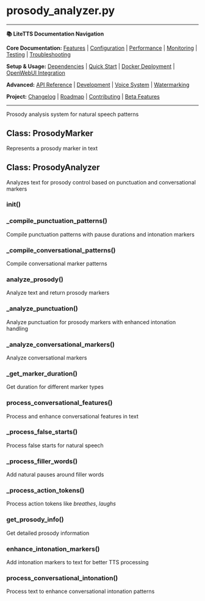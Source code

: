 # prosody_analyzer.py

---
**📚 LiteTTS Documentation Navigation**

**Core Documentation:** [Features](../../../../../FEATURES.md) | [Configuration](../../../../../CONFIGURATION.md) | [Performance](../../../../../PERFORMANCE.md) | [Monitoring](../../../../../MONITORING.md) | [Testing](../../../../../TESTING.md) | [Troubleshooting](../../../../../TROUBLESHOOTING.md)

**Setup & Usage:** [Dependencies](../../../../../DEPENDENCIES.md) | [Quick Start](../../../../../usage/QUICK_START_COMMANDS.md) | [Docker Deployment](../../../../../usage/DOCKER-DEPLOYMENT.md) | [OpenWebUI Integration](../../../../../usage/OPENWEBUI-INTEGRATION.md)

**Advanced:** [API Reference](../../../../API_REFERENCE.md) | [Development](../../../../../development/README.md) | [Voice System](../../../../../voices/README.md) | [Watermarking](../../../../../WATERMARKING.md)

**Project:** [Changelog](../../../../../CHANGELOG.md) | [Roadmap](../../../../../ROADMAP.md) | [Contributing](../../../../../CONTRIBUTIONS.md) | [Beta Features](../../../../../BETA_FEATURES.md)

---


Prosody analysis system for natural speech patterns


## Class: ProsodyMarker

Represents a prosody marker in text

## Class: ProsodyAnalyzer

Analyzes text for prosody control based on punctuation and conversational markers

### __init__()

### _compile_punctuation_patterns()

Compile punctuation patterns with pause durations and intonation markers

### _compile_conversational_patterns()

Compile conversational marker patterns

### analyze_prosody()

Analyze text and return prosody markers

### _analyze_punctuation()

Analyze punctuation for prosody markers with enhanced intonation handling

### _analyze_conversational_markers()

Analyze conversational markers

### _get_marker_duration()

Get duration for different marker types

### process_conversational_features()

Process and enhance conversational features in text

### _process_false_starts()

Process false starts for natural speech

### _process_filler_words()

Add natural pauses around filler words

### _process_action_tokens()

Process action tokens like *breathes*, *laughs*

### get_prosody_info()

Get detailed prosody information

### enhance_intonation_markers()

Add intonation markers to text for better TTS processing

### process_conversational_intonation()

Process text to enhance conversational intonation patterns

